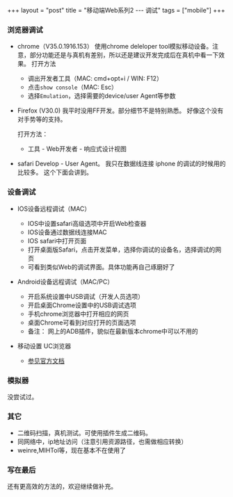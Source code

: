 +++
layout = "post"
title =  "移动端Web系列2 --- 调试"
tags = ["mobile"]
+++

### 浏览器调试
* chrome（V35.0.1916.153）
    使用chrome deleloper tool模拟移动设备。注意，部分功能还是与真机有差别，所以还是建议开发完成后在真机中看一下效果。
    打开方法
    - 调出开发者工具（MAC: cmd+opt+i / WIN: F12）
    - 点击`show console`（MAC: Esc）
    - 选择`Emulation`，选择需要的device/user Agent等参数

* Firefox (V30.0)
    我平时没用FF开发。部分细节不是特别熟悉。
    好像这个没有对手势等的支持。

    打开方法：
    - 工具 - Web开发者 - 响应式设计视图

* safari
    Develop - User Agent。
    我只在数据线连接  iphone 的调试的时候用的比较多。 这个下面会讲到。

### 设备调试
* IOS设备远程调试（MAC）
    - IOS中设置safari高级选项中开启Web检查器
    - IOS设备通过数据线连接MAC
    - IOS safari中打开页面
    - 打开桌面版Safari，点击开发菜单，选择你调试的设备名，选择调试的网页
    - 可看到类似Web的调试界面。具体功能再自己琢磨好了

* Android设备远程调试（MAC/PC）
    - 开启系统设置中USB调试（开发人员选项）
    - 开启桌面Chrome设置中的USB调试选项
    - 手机chrome浏览器中打开相应的网页
    - 桌面Chrome可看到对应打开的页面选项
    - 备注： 网上的ADB插件，貌似在最新版本chrome中可以不用的

* 移动设置 UC浏览器
    - [参见官方文档](http://plus.uc.cn/document/webapp/doc5.html)

### 模拟器
没尝试过。

### 其它
* 二维码扫描，真机测试。可使用插件生成二维码。
* 同网络中，ip地址访问（注意引用资源路径，也需做相应转换）
* weinre,MIHTol等，现在基本不在使用了

### 写在最后
还有更高效的方法的，欢迎继续做补充。

